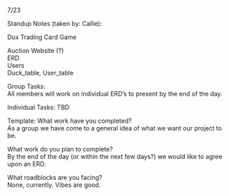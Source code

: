 7/23

Standup Notes (taken by: Callie):

Dux Trading Card Game  

Auction Website (?)  
ERD  
Users  
Duck_table, User_table  

Group Tasks:  
All members will work on individual ERD’s to present by the end of the day.

Individual Tasks: TBD

Template:
What work have you completed?  
As a group we have come to a general idea of what we want our project to be. 

What work do you plan to complete?  
By the end of the day (or within the next few days?) we would like to agree upon an ERD.  

What roadblocks are you facing?  
None, currently. Vibes are good. 

